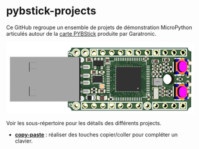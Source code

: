 # pybstick-projects

Ce GitHub regroupe un ensemble de projets de démonstration MicroPython articulés autour de la [carte PYBStick](https://shop.mchobby.be/fr/micropython/1830-pybstick-lite-26-micropython-et-arduino-3232100018303-garatronic.html) produite par Garatronic.

![PYBStick](docs/_static/PYBStick-Lite-26.jpg)

Voir les sous-répertoire pour les détails des différents projects.

* __[copy-paste](tree/master/copy-paste)__ : réaliser des touches copier/coller pour compléter un clavier.
